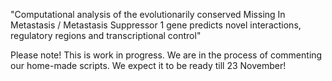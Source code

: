 "Computational analysis of the evolutionarily conserved Missing In Metastasis / Metastasis Suppressor 1 gene predicts novel interactions, regulatory regions and transcriptional control"


Please note!
This is work in progress.
We are in the process of commenting our home-made scripts. We expect it to be ready till 23 November!
